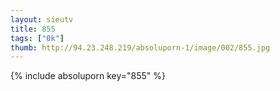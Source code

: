 ```yaml
--- 
layout: sieutv
title: 855
tags: ["0k"]
thumb: http://94.23.248.219/absoluporn-1/image/002/855.jpg
---
```

{% include absoluporn key="855" %} 
